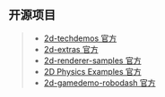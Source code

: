 ## 开源项目

> - [2d-techdemos 官方](https://github.com/Unity-Technologies/2d-techdemos)
> - [2d-extras 官方](https://github.com/Unity-Technologies/2d-extras)
> - [2d-renderer-samples 官方](https://github.com/Unity-Technologies/2d-renderer-samples)
> - [2D Physics Examples 官方](https://github.com/Unity-Technologies/PhysicsExamples2D)
> - [2d-gamedemo-robodash 官方](https://github.com/Unity-Technologies/2d-gamedemo-robodash)
